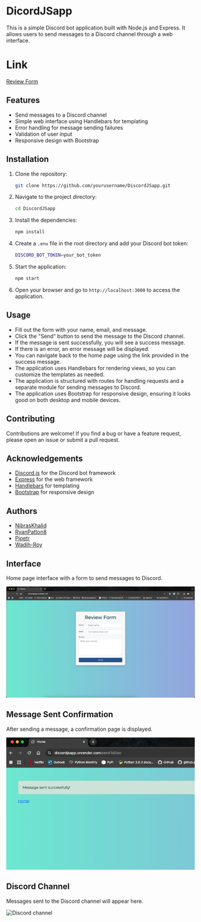 # DicordJSapp
This is a simple Discord bot application built with Node.js and Express. It allows users to send messages to a Discord channel through a web interface.

# Link 
[Review Form](https://discordjsapp.onrender.com/)

## Features
- Send messages to a Discord channel
- Simple web interface using Handlebars for templating
- Error handling for message sending failures
- Validation of user input
- Responsive design with Bootstrap

## Installation
1. Clone the repository:
    ```bash
    git clone https://github.com/yourusername/DiscordJSapp.git
    ```
2. Navigate to the project directory:
    ```bash
    cd DiscordJSapp
    ```
3. Install the dependencies:
    ```bash
    npm install
    ```
4. Create a `.env` file in the root directory and add your Discord bot token:
    ```bash
    DISCORD_BOT_TOKEN=your_bot_token
    ```
5. Start the application:
    ```bash
    npm start
    ```
6. Open your browser and go to `http://localhost:3000` to access the application.

## Usage
- Fill out the form with your name, email, and message.
- Click the "Send" button to send the message to the Discord channel.
- If the message is sent successfully, you will see a success message.
- If there is an error, an error message will be displayed.
- You can navigate back to the home page using the link provided in the success message.
- The application uses Handlebars for rendering views, so you can customize the templates as needed.
- The application is structured with routes for handling requests and a separate module for sending messages to Discord.
- The application uses Bootstrap for responsive design, ensuring it looks good on both desktop and mobile devices.

## Contributing
Contributions are welcome! If you find a bug or have a feature request, please open an issue or submit a pull request.

## Acknowledgements
- [Discord.js](https://discord.js.org/) for the Discord bot framework
- [Express](https://expressjs.com/) for the web framework
- [Handlebars](https://handlebarsjs.com/) for templating
- [Bootstrap](https://getbootstrap.com/) for responsive design

## Authors
- [NibrasKhalid](https://github.com/NibrasKhalid)
- [RyanPatton8](https://github.com/RyanPatton8)
- [Pipetr](https://github.com/Pipetr)
- [Wadih-Roy](https://github.com/Wadih-Roy)


## Interface
Home page interface with a form to send messages to Discord.

![Home Interface](image.png)

## Message Sent Confirmation
After sending a message, a confirmation page is displayed.

![Message Sent Confirmation](image-1.png)

## Discord Channel
Messages sent to the Discord channel will appear here.

![Discord channel](<Screenshot 2025-07-25 at 5.46.07 PM.png>)
